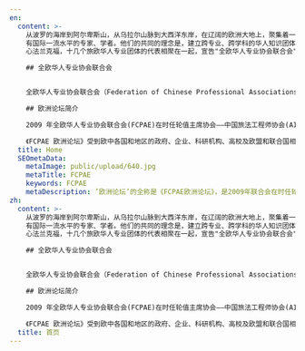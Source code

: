 ```yaml
---
en:
  content: >-
    从波罗的海岸到阿尔卑斯山，从乌拉尔山脉到大西洋东岸，在辽阔的欧洲大地上，聚集着一群黄皮肤、黑头发的人，他们当中，曾是风华正茂的莘莘学子，如今是具
    有国际一流水平的专家、学者。他们的共同的理念是，建立跨专业、跨学科的华人知识团体，为中国的改革与建设出一份力。於是，2001年秋天在欧洲的金融中
    心法兰克福，十几个旅欧华人专业团体的代表相聚在一起，宣告"全欧华人专业协会联合会"(FCPAE)成立了，......

    ## 全欧华人专业协会联合会


    全欧华人专业协会联合会（Federation of Chinese Professional Associations in Europe，缩写FCPAE，简称“欧联会”）于2001年11月21日成立，在德国法兰克福地方法院依法注册，注册号VR12689。欧联会旨在团结在欧洲的各华侨华人专业协会，维护和保障旅欧华人专业人士的合法权益，丰富生活，为在欧洲的华人华侨和留学生回国创业和回国服务提供交流的平台和合作的机会。多年来，联合会聚合了分布在欧洲十余个国家的华人专业协会和机构，以各协会会长、理事会和积极分子为核心，通过相互交流，沟通信息，选拔推荐人才和促进产业项目合作，开拓“双赢”道路。在遵守所在国和中国的法规前提下，以业促会，以会推业，促进中欧科技文化交流和产业合作。同时，也通过联合会组织的各种活动，活跃气氛，促进会员间的学术交流。

    ## 欧洲论坛简介

    2009 年全欧华人专业协会联合会(FCPAE)在时任轮值主席协会——中国旅法工程师协会(AICF)及理事单位——全法中国科技工作者协会(ASICEF)的倡议下，在法国巴黎举办了首届《FCPAE 欧洲论坛》。自此，该论坛成为了欧联会的年度重要盛会，每年由轮值主席单位举办一届，自巴黎(2009)之后，相继在丹麦哥本哈根(2010)、比利时布鲁塞尔(2011)、奥地利维也纳(2012)、荷兰海牙(2013)、德国法兰克福(2014)、比利时布鲁塞尔(2015)、丹麦希勒勒(2016)、法国巴黎(2017)、芬兰赫尔辛基(2018)、爱尔兰都柏林(2019)及德国汉堡(2022)和比利时布鲁塞尔(2023)举办了十四届，其中2020-2021年采取的欧洲-中国连线方式举行。本届FCPAE欧洲论坛（即第十五届）将于2024年11月在巴黎举办，将由全法中国科技工作者协会（ASICEF）与中国旅法工程师协会（AICF）共同承办。

    《FCPAE 欧洲论坛》受到欧中各国和地区的政府、企业、科研机构、高校及欧盟和联合国相关机构的高度关注和积极参与，累计到会代表达数千人次。每届论坛上，中国驻论坛举办国大使都会发表主旨演讲，向欧洲乃至世界传递中国政府的重要讯息；联合国工业发展组织、欧盟外交部以及论坛所在国政府官员和代表也都出席论坛，并发表重要讲话。随着每届论坛的成功举行，会议规模的不断扩大，中国及欧洲主流媒体也进行了越来越多的报道。《FCPAE 欧洲论坛》已取得了巨大反响，成为一个在欧洲和中国都有较大影响力和响亮品牌的平台。 受到欧洲和世界其它国家的政府、企业、研究机构、大学以及欧盟和联合国相关机构的热情关注和直接参与，同时也得到了中国科协、欧美同学会、中国侨联，中国驻欧盟使团和轮值主席国所在中国使馆等机构的大力支持。
  title: Home
  SEOmetaData:
    metaImage: public/upload/640.jpg
    metaTitle: FCPAE
    keywords: FCPAE
    metaDescription: ’欧洲论坛’的全称是《FCPAE欧洲论坛》，是2009年联合会在时任轮值主席协会中国旅法工程师协(AICF)及理事协会全法中国科技者协会(ASICEF)的倡议下，在法国巴黎创立的。欧洲论坛每年在欧洲一个国家举办。
zh:
  content: >-
    从波罗的海岸到阿尔卑斯山，从乌拉尔山脉到大西洋东岸，在辽阔的欧洲大地上，聚集着一群黄皮肤、黑头发的人，他们当中，曾是风华正茂的莘莘学子，如今是具
    有国际一流水平的专家、学者。他们的共同的理念是，建立跨专业、跨学科的华人知识团体，为中国的改革与建设出一份力。於是，2001年秋天在欧洲的金融中
    心法兰克福，十几个旅欧华人专业团体的代表相聚在一起，宣告"全欧华人专业协会联合会"(FCPAE)成立了，......

    ## 全欧华人专业协会联合会


    全欧华人专业协会联合会（Federation of Chinese Professional Associations in Europe，缩写FCPAE，简称“欧联会”）于2001年11月21日成立，在德国法兰克福地方法院依法注册，注册号VR12689。欧联会旨在团结在欧洲的各华侨华人专业协会，维护和保障旅欧华人专业人士的合法权益，丰富生活，为在欧洲的华人华侨和留学生回国创业和回国服务提供交流的平台和合作的机会。多年来，联合会聚合了分布在欧洲十余个国家的华人专业协会和机构，以各协会会长、理事会和积极分子为核心，通过相互交流，沟通信息，选拔推荐人才和促进产业项目合作，开拓“双赢”道路。在遵守所在国和中国的法规前提下，以业促会，以会推业，促进中欧科技文化交流和产业合作。同时，也通过联合会组织的各种活动，活跃气氛，促进会员间的学术交流。

    ## 欧洲论坛简介

    2009 年全欧华人专业协会联合会(FCPAE)在时任轮值主席协会——中国旅法工程师协会(AICF)及理事单位——全法中国科技工作者协会(ASICEF)的倡议下，在法国巴黎举办了首届《FCPAE 欧洲论坛》。自此，该论坛成为了欧联会的年度重要盛会，每年由轮值主席单位举办一届，自巴黎(2009)之后，相继在丹麦哥本哈根(2010)、比利时布鲁塞尔(2011)、奥地利维也纳(2012)、荷兰海牙(2013)、德国法兰克福(2014)、比利时布鲁塞尔(2015)、丹麦希勒勒(2016)、法国巴黎(2017)、芬兰赫尔辛基(2018)、爱尔兰都柏林(2019)及德国汉堡(2022)和比利时布鲁塞尔(2023)举办了十四届，其中2020-2021年采取的欧洲-中国连线方式举行。本届FCPAE欧洲论坛（即第十五届）将于2024年11月在巴黎举办，将由全法中国科技工作者协会（ASICEF）与中国旅法工程师协会（AICF）共同承办。

    《FCPAE 欧洲论坛》受到欧中各国和地区的政府、企业、科研机构、高校及欧盟和联合国相关机构的高度关注和积极参与，累计到会代表达数千人次。每届论坛上，中国驻论坛举办国大使都会发表主旨演讲，向欧洲乃至世界传递中国政府的重要讯息；联合国工业发展组织、欧盟外交部以及论坛所在国政府官员和代表也都出席论坛，并发表重要讲话。随着每届论坛的成功举行，会议规模的不断扩大，中国及欧洲主流媒体也进行了越来越多的报道。《FCPAE 欧洲论坛》已取得了巨大反响，成为一个在欧洲和中国都有较大影响力和响亮品牌的平台。 受到欧洲和世界其它国家的政府、企业、研究机构、大学以及欧盟和联合国相关机构的热情关注和直接参与，同时也得到了中国科协、欧美同学会、中国侨联，中国驻欧盟使团和轮值主席国所在中国使馆等机构的大力支持。
  title: 首页
---
```

